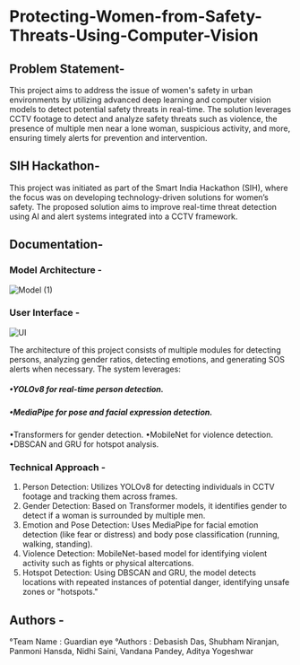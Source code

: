 # Protecting-Women-from-Safety-Threats-Using-Computer-Vision

## Problem Statement-
This project aims to address the issue of women's safety in urban environments by utilizing advanced deep learning and computer vision models to detect potential safety threats in real-time. The solution leverages CCTV footage to detect and analyze safety threats such as violence, the presence of multiple men near a lone woman, suspicious activity, and more, ensuring timely alerts for prevention and intervention.

## SIH Hackathon-
This project was initiated as part of the Smart India Hackathon (SIH), where the focus was on developing technology-driven solutions for women’s safety. The proposed solution aims to improve real-time threat detection using AI and alert systems integrated into a CCTV framework.

## Documentation-
###  Model Architecture -
![Model (1)](https://github.com/user-attachments/assets/bbc0d7ba-3181-4826-b209-05ec206660e7)

### User Interface - 
![UI](https://github.com/user-attachments/assets/c3e0773f-efef-4705-b270-065ad101c6d8)

The architecture of this project consists of multiple modules for detecting persons, analyzing gender ratios, detecting emotions, and generating SOS alerts when necessary. The system leverages:

##### •YOLOv8 for real-time person detection.
##### •MediaPipe for pose and facial expression detection.
•Transformers for gender detection.
•MobileNet for violence detection.
•DBSCAN and GRU for hotspot analysis.
### Technical Approach -
1. Person Detection: Utilizes YOLOv8 for detecting individuals in CCTV footage and tracking them across frames.
2. Gender Detection: Based on Transformer models, it identifies gender to detect if a woman is surrounded by multiple men.
3. Emotion and Pose Detection: Uses MediaPipe for facial emotion detection (like fear or distress) and body pose classification (running, walking, standing).
4. Violence Detection: MobileNet-based model for identifying violent activity such as fights or physical altercations.
5. Hotspot Detection: Using DBSCAN and GRU, the model detects locations with repeated instances of potential danger, identifying unsafe zones or "hotspots."

## Authors - 
°Team Name : Guardian eye
°Authors : Debasish Das, Shubham Niranjan, Panmoni Hansda, Nidhi Saini, Vandana Pandey, Aditya Yogeshwar 








